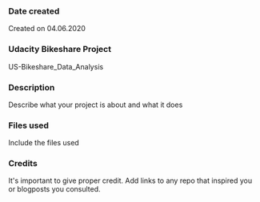 ### Date created
Created on 04.06.2020

### Udacity Bikeshare Project
US-Bikeshare_Data_Analysis

### Description
Describe what your project is about and what it does

### Files used
Include the files used

### Credits
It's important to give proper credit. Add links to any repo that inspired you or blogposts you consulted.

